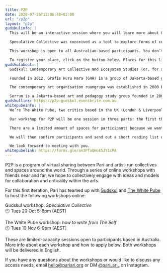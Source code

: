 ```yaml
---
title: P2P
date: 2020-07-26T12:06:48+02:00
url: "/p2p"
layout: "p2p"
gudskulinfo: |
  This will be an interactive session where you will learn more about Gudskul’s origins and working methodologies, have the chance to ask questions, and take part in Speculative Collective, Gudskul’s latest iteration of a knowledge-sharing and mapping module.

  Speculative Collective was conceived as a tool to explore forms of collectivising through direct practice, forming a kind of know-how. Compressed both spatially and temporally, the project extends from ongoing work within the context of Jakarta. In a loosely defined process, Gudskul invites strangers to meet and share what they consider to be ‘knowledge’ by playing the roles of both teacher and student in a quick reciprocal exchange. This newly formed pair must then couple with another pair, forming a temporary collective. Gudskul has designed a ‘tool’ to enable participants to record this process for themselves and carry it on past these random yet choreographed meetings.

  This workshop is open to all Australian-based participants. You don’t have to be an artist to participate. If you’re part of a collective yourself — that’s great! It’s best if only one person from the group participates as this workshop is about connecting people with different kinds of knowledge who don’t already know each other.

  To register your place, click on the button below. Places for this limited-capacity session will be given on a first-come basis.
gudskulabout: |
  Gudskul: Contemporary Art Collective and Ecosystem Studies (or, for short, Gudskul, which is pronounced like ‘good school’ in English) is a public learning space established by three Jakarta-based art collectives: Grafis Huru Hara, ruangrupa and Serrum. Since the early 2000s, all three have actively immersed themselves into the contemporary art realm by practising a collective and collaborative mode of working. They collectively formed Gudang Sarinah Ekosistem in 2015 to practise an expanded understanding of collective values such as equality, sharing, solidarity, friendship and togetherness. The collective transformed into Gudskul in 2018.

  Founded in 2012, Grafis Huru Hara (GHH) is a group of Jakarta-based graphic artists who focus on explorative, experimental and educational methods of graphic arts as their main medium. GHH’s programmes include exhibitions, graphic art workshops and various publishing projects about graphic arts.

  The contemporary art organisation ruangrupa was established in 2000 by a group of Jakarta-based artists. As a non-profit, ruangrupa supports the development of visual art, both in an urban context and across the culture in general, through exhibitions, festivals, art laboratories, workshops, research projects and the publication of books, magazines and online journals.

  Serrum is a Jakarta-based art and pedagogy study group founded in 2006. The word ‘serrum’ comes from ‘share’ and ‘room’ and can be understood further as a ‘sharing room’. Serrum approaches pedagogical, sociocultural and urban issues with artistic and educational presentation techniques. Activities include art projects, exhibitions, workshops, creative discussions and propaganda. For media subjects, Serrum utilises video, murals, graphics, comics and installation art.
gudskullink: https://p2p-gudskul.eventbrite.com.au
whitepubeinfo: |
  We’re The White Pube, two critics based in the UK (London & Liverpool). We write about exhibitions, institutions, video games, food, Love Island & sometimes we make memes - all between the holy trinity of our website thewhitepube.com, and across Instagram and Twitter as @thewhitepube. We started the website as a joke back in 2015 because we did not enjoy the way exhibitions were written about and noticed only a select few people ever got to do that writing, but now this is our real life job! We’ve learned a lot over the past 4 and a half years: on starting your own Thing, running a website, on writing itself, building a readership, finding subjects to write about, how the art world functions, how to run a reader-supported website, and finding other freelance work as a writer. We have seen criticism change things, and we have seen embodied criticism give creators a sense of how it feels to encounter their work.

  Our workshop for P2P will be one session in three parts: the first third of the workshop will be a run down on The White Pube’s origin story, our politics and some logistics; the second will look over texts from us and from Australian writers too; and then the workshop will end with a discussion on starting things up yourself or re-working something that exists already in case there is something specific you want to bring to the table. We also just want to have a chat about how you see the writing scene in Australia - what is going on there, what are your main gripes, and is criticism ever noticeably instrumental in how artists and institutions operate? We want this workshop to encourage people to speak/write/instagram/tweet their thoughts and feelings, which is something we feel comfortable doing but it is an empowerment we have had to learn; and it is something that’s only been possible because we work as a collaboration. Maybe this workshop will offer the same feeling of having someone in your corner too.

  There are a limited amount of spaces for participants because we want to make sure that, if they want to, everyone has a chance to speak. If you would like to be involved, please click on the button below. You will be taken to a form to fill out our details, why you want to be a part of this session and links to your texts online or PDFs uploaded to Dropbox/Google Drive so we can get familiar with what people are writing about.

  We will then confirm participants and send out a short reading list of texts we would like to discuss in the workshop.

  We look forward to meeting with you.
whitepubelink: https://forms.gle/on3PfaQHoE5JY1sPA
---
```

P2P is a program of virtual sharing between Pari and artist-run collectives and spaces around the world. Through a series of online workshops with friends near and far, we hope to collectively engage with ideas and models for collaboration and criticality within the arts.

For this first iteration, Pari has teamed up with [Gudskul](https://gudskul.art/en/home/) and [The White Pube](https://www.thewhitepube.co.uk/) to host the following workshops online:

Gudskul workshop: *Speculative Collective*  
🕙 Tues 20 Oct 5-8pm (AEST)

The White Pube workshop: *how to write from The Self*  
🕙 Tues 10 Nov 6-9pm (AEST)

These are limited-capacity sessions open to participants based in Australia. More info about each workshop and how to apply below. Both workshops will be delivered in English.

If you have any questions about the workshops or would like to discuss any access needs, email hello@pariari.org or DM [@pari_ari_](https://www.instagram.com/pari_ari_/) on Instagram.
